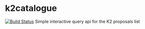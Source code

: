 # k2catalogue
[![Build Status](https://travis-ci.org/mindriot101/k2catalogue.svg)](https://travis-ci.org/mindriot101/k2catalogue)
Simple interactive query api for the K2 proposals list
